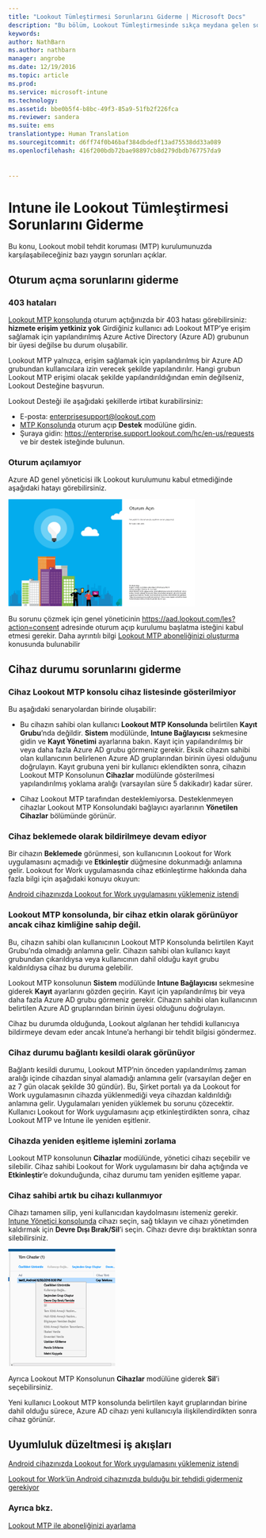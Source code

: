 ```yaml
---
title: "Lookout Tümleştirmesi Sorunlarını Giderme | Microsoft Docs"
description: "Bu bölüm, Lookout Tümleştirmesinde sıkça meydana gelen sorun giderme konularını açıklar"
keywords: 
author: NathBarn
ms.author: nathbarn
manager: angrobe
ms.date: 12/19/2016
ms.topic: article
ms.prod: 
ms.service: microsoft-intune
ms.technology: 
ms.assetid: bbe0b5f4-b8bc-49f3-85a9-51fb2f226fca
ms.reviewer: sandera
ms.suite: ems
translationtype: Human Translation
ms.sourcegitcommit: d6ff74f0b46baf384dbdedf13ad75538dd33a089
ms.openlocfilehash: 416f200bdb72bae98897cb8d279dbdb767757da9


---
```


# <a name="troubleshoot-lookout-integration-with-intune"></a>Intune ile Lookout Tümleştirmesi Sorunlarını Giderme
Bu konu, Lookout mobil tehdit koruması (MTP) kurulumunuzda karşılaşabileceğiniz bazı yaygın sorunları açıklar.
## <a name="troubleshoot-login-errors"></a>Oturum açma sorunlarını giderme
### <a name="403-errors"></a>403 hataları
[Lookout MTP konsolunda](https://aad.lookout.com) oturum açtığınızda bir 403 hatası görebilirsiniz:  **hizmete erişim yetkiniz yok**  Girdiğiniz kullanıcı adı Lookout MTP’ye erişim sağlamak için yapılandırılmış Azure Active Directory (Azure AD) grubunun bir üyesi değilse bu durum oluşabilir.

Lookout MTP yalnızca, erişim sağlamak için yapılandırılmış bir Azure AD grubundan kullanıcılara izin verecek şekilde yapılandırılır. Hangi grubun Lookout MTP erişimi olacak şekilde yapılandırıldığından emin değilseniz, Lookout Desteğine başvurun.

Lookout Desteği ile aşağıdaki şekillerde irtibat kurabilirsiniz:

* E-posta: enterprisesupport@lookout.com
* [MTP Konsolunda](http://aad.lookout.com) oturum açıp **Destek** modülüne gidin.
* Şuraya gidin: https://enterprise.support.lookout.com/hc/en-us/requests ve bir destek isteğinde bulunun.

### <a name="unable-to-sign-in"></a>Oturum açılamıyor
Azure AD genel yöneticisi ilk Lookout kurulumunu kabul etmediğinde aşağıdaki hatayı görebilirsiniz.

![Lookout oturum açma ekranında oturum açma hatası gösteren ekran görüntüsü](../media/mtp/lookout-mtp-consent-not-accepted-error.png)

Bu sorunu çözmek için genel yöneticinin https://aad.lookout.com/les?action=consent adresinde oturum açıp kurulumu başlatma isteğini kabul etmesi gerekir. Daha ayrıntılı bilgi [Lookout MTP aboneliğinizi oluşturma](../deploy-use/set-up-your-subscription-with-lookout-mtp.md) konusunda bulunabilir

## <a name="troubleshoot-device-status-issues"></a>Cihaz durumu sorunlarını giderme

### <a name="device-not-showing-up-in-the-lookout-mtp-console-device-list"></a>Cihaz Lookout MTP konsolu cihaz listesinde gösterilmiyor

Bu aşağıdaki senaryolardan birinde oluşabilir:
* Bu cihazın sahibi olan kullanıcı **Lookout MTP Konsolunda** belirtilen **Kayıt Grubu**’nda değildir.  **Sistem** modülünde, **Intune Bağlayıcısı** sekmesine gidin ve **Kayıt Yönetimi** ayarlarına bakın.  Kayıt için yapılandırılmış bir veya daha fazla Azure AD grubu görmeniz gerekir.  Eksik cihazın sahibi olan kullanıcının belirlenen Azure AD gruplarından birinin üyesi olduğunu doğrulayın.  Kayıt grubuna yeni bir kullanıcı eklendikten sonra, cihazın Lookout MTP Konsolunun **Cihazlar** modülünde gösterilmesi yapılandırılmış yoklama aralığı (varsayılan süre 5 dakikadır) kadar sürer.

* Cihaz Lookout MTP tarafından desteklemiyorsa.  Desteklenmeyen cihazlar Lookout MTP Konsolundaki bağlayıcı ayarlarının **Yönetilen Cihazlar** bölümünde görünür.

### <a name="device-continues-to-be-reported-as-pending"></a>Cihaz **beklemede** olarak bildirilmeye devam ediyor

Bir cihazın **Beklemede** görünmesi, son kullanıcının Lookout for Work uygulamasını açmadığı ve **Etkinleştir** düğmesine dokunmadığı anlamına gelir. Lookout for Work uygulamasında cihaz etkinleştirme hakkında daha fazla bilgi için aşağıdaki konuyu okuyun:

[Android cihazınızda Lookout for Work uygulamasını yüklemeniz istendi ](http://docs.microsoft.com/intune/enduser/you-are-prompted-to-install-lookout-for-work-android)

### <a name="in-the-lookout-mtp-console-a-device-is-showing-as-active-but-does-not-have-a-device-id"></a>Lookout MTP konsolunda, bir cihaz etkin olarak görünüyor ancak cihaz kimliğine sahip değil.  
Bu, cihazın sahibi olan kullanıcının Lookout MTP Konsolunda belirtilen Kayıt Grubu’nda olmadığı anlamına gelir.   Cihazın sahibi olan kullanıcı kayıt grubundan çıkarıldıysa veya kullanıcının dahil olduğu kayıt grubu kaldırıldıysa cihaz bu duruma gelebilir.

Lookout MTP konsolunun **Sistem** modülünde **Intune Bağlayıcısı** sekmesine giderek **Kayıt** ayarlarını gözden geçirin.  Kayıt için yapılandırılmış bir veya daha fazla Azure AD grubu görmeniz gerekir.  Cihazın sahibi olan kullanıcının belirtilen Azure AD gruplarından birinin üyesi olduğunu doğrulayın.  

Cihaz bu durumda olduğunda, Lookout algılanan her tehdidi kullanıcıya bildirmeye devam eder ancak Intune’a herhangi bir tehdit bilgisi göndermez.

### <a name="device-shows-disconnected-state"></a>Cihaz durumu bağlantı kesildi olarak görünüyor

Bağlantı kesildi durumu, Lookout MTP’nin önceden yapılandırılmış zaman aralığı içinde cihazdan sinyal alamadığı anlamına gelir (varsayılan değer en az 7 gün olacak şekilde 30 gündür). Bu, Şirket portalı ya da Lookout for Work uygulamasının cihazda yüklenmediği veya cihazdan kaldırıldığı anlamına gelir. Uygulamaları yeniden yüklemek bu sorunu çözecektir. Kullanıcı Lookout for Work uygulamasını açıp etkinleştirdikten sonra, cihaz Lookout MTP ve Intune ile yeniden eşitlenir.    

### <a name="forcing-a-resync-on-the-device"></a>Cihazda yeniden eşitleme işlemini zorlama
Lookout MTP konsolunun **Cihazlar** modülünde, yönetici cihazı seçebilir ve silebilir.   Cihaz sahibi Lookout for Work uygulamasını bir daha açtığında ve **Etkinleştir**’e dokunduğunda, cihaz durumu tam yeniden eşitleme yapar.

### <a name="the-owner-of-the-device-is-no-longer-using-this-device"></a>Cihaz sahibi artık bu cihazı kullanmıyor
Cihazı tamamen silip, yeni kullanıcıdan kaydolmasını istemeniz gerekir.  [Intune Yönetici konsolunda](https://manage.microsoft.com) cihazı seçin, sağ tıklayın ve cihazı yönetimden kaldırmak için **Devre Dışı Bırak/Sil**’i seçin. Cihazı devre dışı bıraktıktan sonra silebilirsiniz.

![Intune Yönetici konsolunda devre dışı bırak/sil seçeneği görüntülenen cihaz modülünün ekran görüntüsü](../media/mtp/mtp-retire-device-intune-console.png)

Ayrıca Lookout MTP Konsolunun **Cihazlar** modülüne giderek **Sil**’i seçebilirsiniz.  

Yeni kullanıcı Lookout MTP konsolunda belirtilen kayıt gruplarından birine dahil olduğu sürece, Azure AD cihazı yeni kullanıcıyla ilişkilendirdikten sonra cihaz görünür.

## <a name="compliance-remediation-workflows"></a>Uyumluluk düzeltmesi iş akışları
[Android cihazınızda Lookout for Work uygulamasını yüklemeniz istendi]( http://docs.microsoft.com/intune/enduser/you-are-prompted-to-install-lookout-for-work-android)

[Lookout for Work’ün Android cihazınızda bulduğu bir tehdidi gidermeniz gerekiyor ](http://docs.microsoft.com/intune/enduser/you-need-to-resolve-a-threat-found-by-lookout-for-work-android)


### <a name="see-also"></a>Ayrıca bkz.
[Lookout MTP ile aboneliğinizi ayarlama](https://docs.microsoft.com/en-us/intune/deploy-use/set-up-your-subscription-with-lookout-mtp)



<!--HONumber=Dec16_HO2-->


